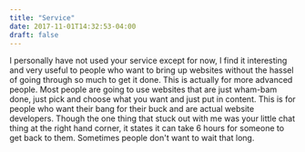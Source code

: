 ```yaml
---
title: "Service"
date: 2017-11-01T14:32:53-04:00
draft: false
---
```


I personally have not used your service except for now, I find it interesting and very useful to people who want to
bring up websites without the hassel of going through so much to get it done. This is actually for more advanced people.
Most people are going to use websites that are just wham-bam done, just pick and choose what you want and just 
put in content. This is for people who want their bang for their buck and are actual website developers. Though the
one thing that stuck out with me was your little chat thing at the right hand corner, it states it can take 6 hours for
someone to get back to them. Sometimes people don't want to wait that long.